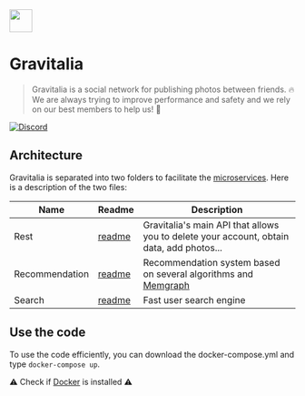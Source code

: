 <img src="https://avatars.githubusercontent.com/u/81774317?s=200&v=4" width="40" />

# Gravitalia
> Gravitalia is a social network for publishing photos between friends. 🔥<br>
> We are always trying to improve performance and safety and we rely on our best members to help us! 💪

[![Discord](https://img.shields.io/discord/843780677019500565?label=Chat&logo=discord&style=for-the-badge[Discord])](https://discord.gg/4dcEwKj2KM)

## Architecture
Gravitalia is separated into two folders to facilitate the [microservices](https://en.wikipedia.org/wiki/Microservices). Here is a description of the two files:

| Name | Readme | Description |
|------------|------------|------------|
| Rest | [readme](rest/README.md) | Gravitalia's main API that allows you to delete your account, obtain data, add photos... |
| Recommendation | [readme](recommendation/README.md) | Recommendation system based on several algorithms and [Memgraph](https://memgraph.com/) |
| Search | [readme](search/README.md) | Fast user search engine |

## Use the code
To use the code efficiently, you can download the docker-compose.yml and type `docker-compose up`.

⚠️ Check if [Docker](https://www.docker.com/) is installed ⚠️
